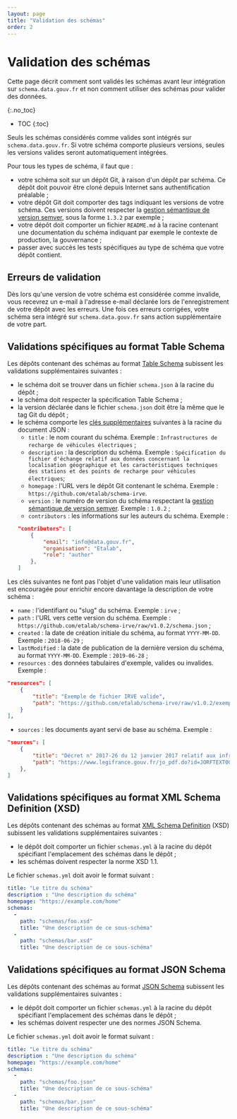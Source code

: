 ```yaml
---
layout: page
title: "Validation des schémas"
order: 2
---
```

# Validation des schémas

Cette page décrit comment sont validés les schémas avant leur intégration sur `schema.data.gouv.fr` et non comment utiliser des schémas pour valider des données.

{:.no_toc}
- TOC
{:toc}

Seuls les schémas considérés comme valides sont intégrés sur `schema.data.gouv.fr`. Si votre schéma comporte plusieurs versions, seules les versions valides seront automatiquement intégrées.

Pour tous les types de schéma, il faut que :
- votre schéma soit sur un dépôt Git, à raison d'un dépôt par schéma. Ce dépôt doit pouvoir être cloné depuis Internet sans authentification préalable ;
- votre dépôt Git doit comporter des tags indiquant les versions de votre schéma. Ces versions doivent respecter la [gestion sémantique de version semver](https://semver.org/lang/fr/), sous la forme `1.3.2` par exemple ;
- votre dépôt doit comporter un fichier `README.md` à la racine contenant une documentation du schéma indiquant par exemple le contexte de production, la gouvernance ;
- passer avec succès les tests spécifiques au type de schéma que votre dépôt contient.

## Erreurs de validation
Dès lors qu'une version de votre schéma est considérée comme invalide, vous recevrez un e-mail à l'adresse e-mail déclarée lors de l'enregistrement de votre dépôt avec les erreurs. Une fois ces erreurs corrigées, votre schéma sera intégré sur `schema.data.gouv.fr` sans action supplémentaire de votre part.

## Validations spécifiques au format Table Schema
Les dépôts contenant des schémas au format [Table Schema](https://frictionlessdata.io/specs/table-schema/) subissent les validations supplémentaires suivantes :

- le schéma doit se trouver dans un fichier `schema.json` à la racine du dépôt ;
- le schéma doit respecter la spécification Table Schema ;
- la version déclarée dans le fichier `schema.json` doit être la même que le tag Git du dépôt ;
- le schéma comporte les [clés supplémentaires](https://github.com/frictionlessdata/specs/blob/master/specs/patterns.md#Specification-8) suivantes à la racine du document JSON :
    + `title` : le nom courant du schéma. Exemple : `Infrastructures de recharge de véhicules électriques` ;
    + `description` : la description du schéma. Exemple : `Spécification du fichier d'échange relatif aux données concernant la localisation géographique et les caractéristiques techniques des stations et des points de recharge pour véhicules électriques`;
    + `homepage` : l'URL vers le dépôt Git contenant le schéma. Exemple : `https://github.com/etalab/schema-irve`.
    + `version` : le numéro de version du schéma respectant la [gestion sémantique de version semver](https://semver.org/lang/fr/). Exemple : `1.0.2` ;
    + `contributors` : les informations sur les auteurs du schéma. Exemple :
    ```json
    "contributors": [
        {
            "email": "info@data.gouv.fr",
            "organisation": "Etalab",
            "role": "author"
        },
    ]
    ```
Les clés suivantes ne font pas l'objet d'une validation mais leur utilisation est encouragée pour enrichir encore davantage la description de votre schéma :
- `name` : l'identifiant ou "slug" du schéma. Exemple : `irve` ;
- `path` : l'URL vers cette version du schéma. Exemple : `https://github.com/etalab/schema-irve/raw/v1.0.2/schema.json` ;
- `created` : la date de création initiale du schéma, au format `YYYY-MM-DD`. Exemple : `2018-06-29` ;
- `lastModified` : la date de publication de la dernière version du schéma, au format `YYYY-MM-DD`. Exemple : `2019-06-28` ;
- `resources` : des données tabulaires d'exemple, valides ou invalides. Exemple :
```json
"resources": [
    {
        "title": "Exemple de fichier IRVE valide",
        "path": "https://github.com/etalab/schema-irve/raw/v1.0.2/exemple-valide.csv"
    }
],
```
- `sources` : les documents ayant servi de base au schéma. Exemple :
```json
"sources": [
    {
        "title": "Décret n° 2017-26 du 12 janvier 2017 relatif aux infrastructures de recharge pour véhicules électriques et portant diverses mesures de transposition de la directive 2014/94/UE du Parlement européen et du Conseil du 22 octobre 2014 sur le déploiement d’une infrastructure pour carburants alternatifs",
        "path": "https://www.legifrance.gouv.fr/jo_pdf.do?id=JORFTEXT000033860620"
    },
]
```

## Validations spécifiques au format XML Schema Definition (XSD)
Les dépôts contenant des schémas au format [XML Schema Definition](https://www.w3.org/TR/xmlschema11-1/) (XSD) subissent les validations supplémentaires suivantes :

- le dépôt doit comporter un fichier `schemas.yml` à la racine du dépôt spécifiant l'emplacement des schémas dans le dépôt ;
- les schémas doivent respecter la norme XSD 1.1.

Le fichier `schemas.yml` doit avoir le format suivant :
```yaml
title: "Le titre du schéma"
description : "Une description du schéma"
homepage: "https://example.com/home"
schemas:
  -
    path: "schemas/foo.xsd"
    title: "Une description de ce sous-schéma"
  -
    path: "schemas/bar.xsd"
    title: "Une description de ce sous-schéma"
```

## Validations spécifiques au format JSON Schema
Les dépôts contenant des schémas au format [JSON Schema](https://json-schema.org/) subissent les validations supplémentaires suivantes :

- le dépôt doit comporter un fichier `schemas.yml` à la racine du dépôt spécifiant l'emplacement des schémas dans le dépôt ;
- les schémas doivent respecter une des normes JSON Schema.

Le fichier `schemas.yml` doit avoir le format suivant :
```yaml
title: "Le titre du schéma"
description : "Une description du schéma"
homepage: "https://example.com/home"
schemas:
  -
    path: "schemas/foo.json"
    title: "Une description de ce sous-schéma"
  -
    path: "schemas/bar.json"
    title: "Une description de ce sous-schéma"
```
